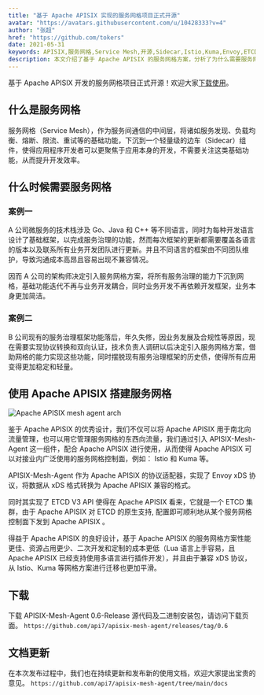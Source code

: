 ```yaml
---
title: "基于 Apache APISIX 实现的服务网格项目正式开源"
avatar: "https://avatars.githubusercontent.com/u/10428333?v=4"
author: "张超"
href: "https://github.com/tokers"
date: 2021-05-31
keywords: APISIX,服务网格,Service Mesh,开源,Sidecar,Istio,Kuma,Envoy,ETCD,xDS,apisix-mesh-agent,数据面,控制面,适配,迁移
description: 本文介绍了基于 Apache APISIX 的服务网格方案，分析了为什么需要服务网格，基于 Apahce APISIX 的服务网格的架构设计及优势，欢迎大家下载使用
---
```


基于 Apache APISIX 开发的服务网格项目正式开源！欢迎大家[下载使用](https://github.com/api7/apisix-mesh-agent)。

## 什么是服务网格

服务网格（Service Mesh），作为服务间通信的中间层，将诸如服务发现、负载均衡、熔断、限流、重试等的基础功能，下沉到一个轻量级的边车（Sidecar）组件，使得应用程序开发者可以更聚焦于应用本身的开发，不需要关注这类基础功能，从而提升开发效率。

## 什么时候需要服务网格

### 案例一

A 公司微服务的技术栈涉及 Go、Java 和 C++ 等不同语言，同时为每种开发语言设计了基础框架，以完成服务治理的功能，然而每次框架的更新都需要覆盖各语言的版本以及联系所有业务开发团队进行更新。并且不同语言的框架由不同团队维护，导致沟通成本高昂且容易出现不兼容情况。

因而 A 公司的架构师决定引入服务网格方案，将所有服务治理的能力下沉到网格，基础功能迭代不再与业务开发耦合，同时业务开发不再依赖开发框架，业务本身更加简洁。

### 案例二

B 公司现有的服务治理框架功能落后，年久失修，因业务发展及合规性等原因，现在需要实现协议转换和双向认证，技术负责人调研以后决定引入服务网格方案，借助网格的能力实现这些功能，同时摆脱现有服务治理框架的历史债，使得所有应用变得更加稳定和轻量。

## 使用 Apache APISIX 搭建服务网格

![Apache APISIX mesh agent arch](https://static.apiseven.com/202108/129695198-60458d56-946e-4e38-887b-3d81c90eceab.png)

鉴于 Apache APISIX 的优秀设计，我们不仅可以将 Apache APISIX 用于南北向流量管理，也可以用它管理服务网格的东西向流量，我们通过引入 APISIX-Mesh-Agent 这一组件，配合 Apache APISIX 进行使用，从而使得 Apache APISIX 可以对接业内广泛使用的服务网格控制面，例如： Istio 和 Kuma 等。

APISIX-Mesh-Agent 作为 Apache APISIX 的协议适配器，实现了 Envoy xDS 协议，将数据从 xDS 格式转换为 Apache APISIX 兼容的格式。

同时其实现了 ETCD V3 API 使得在 Apache APISIX 看来，它就是一个 ETCD 集群，由于 Apache APISIX 对 ETCD 的原生支持, 配置即可顺利地从某个服务网格控制面下发到 Apache APISIX 。

得益于 Apache APISIX 的良好设计，基于 Apache APISIX 的服务网格方案性能更佳、资源占用更少、二次开发和定制的成本更低（Lua 语言上手容易，且 Apache APISIX 已经支持使用多语言进行插件开发），并且由于兼容 xDS 协议，从 Istio、Kuma 等网格方案进行迁移也更加平滑。

## 下载

下载 APISIX-Mesh-Agent 0.6-Release 源代码及二进制安装包，请访问下载页面。
`https://github.com/api7/apisix-mesh-agent/releases/tag/0.6`

## 文档更新

在本次发布过程中，我们也在持续更新和发布新的使用文档，欢迎大家提出宝贵的意见。
`https://github.com/api7/apisix-mesh-agent/tree/main/docs`
